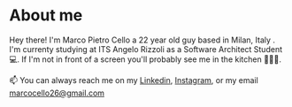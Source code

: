 # About me 

Hey there! I'm Marco Pietro Cello a 22 year old guy based in Milan, Italy . 
I'm currenty studying at ITS Angelo Rizzoli as a Software Architect Student 💻. 
If I'm not in front of a screen you'll probably see me in the kitchen 👨🏽‍🍳.


📫 You can always reach me on my [Linkedin](https://www.linkedin.com/in/marco-pietro-cello-b85607163/), [Instagram](https://www.instagram.com/pietroncello/), or my email marcocello26@gmail.com
